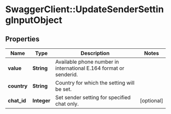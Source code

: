 # SwaggerClient::UpdateSenderSettingInputObject

## Properties
Name | Type | Description | Notes
------------ | ------------- | ------------- | -------------
**value** | **String** | Available phone number in international E.164 format or senderid. | 
**country** | **String** | Country for which the setting will be set. | 
**chat_id** | **Integer** | Set sender setting for specified chat only. | [optional] 


